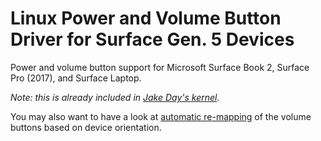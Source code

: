 # Linux Power and Volume Button Driver for Surface Gen. 5 Devices

Power and volume button support for Microsoft Surface Book 2, Surface Pro (2017), and Surface Laptop.

_Note: this is already included in [Jake Day's kernel](https://github.com/jakeday/linux-surface)._

You may also want to have a look at [automatic re-mapping][autoremap] of the volume buttons based on device orientation.

[autoremap]: https://github.com/qzed/surfacebook2-linux-button-autoremap
